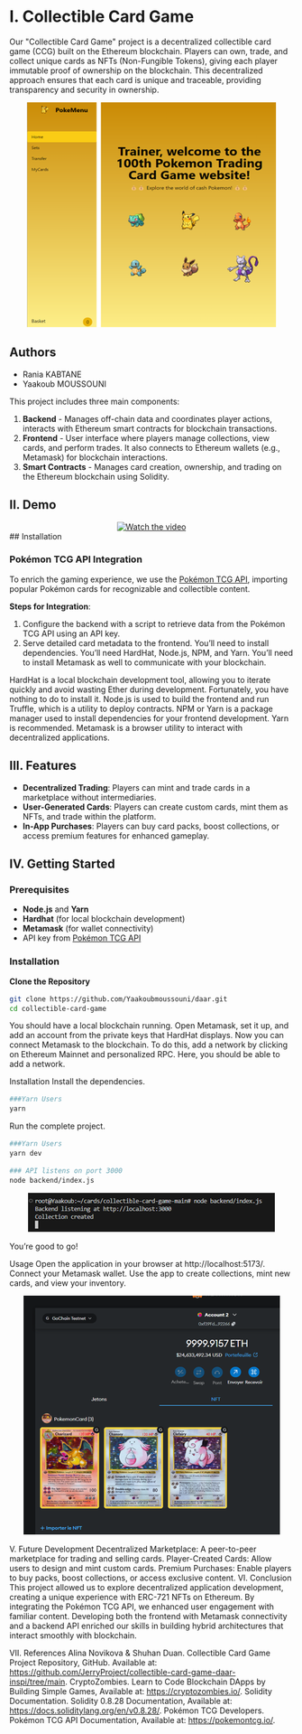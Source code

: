 # I. Collectible Card Game

Our "Collectible Card Game" project is a decentralized collectible card game (CCG) built on the Ethereum blockchain. Players can own, trade, and collect unique cards as NFTs (Non-Fungible Tokens), giving each player immutable proof of ownership on the blockchain. This decentralized approach ensures that each card is unique and traceable, providing transparency and security in ownership.

<div align="center">
    <img src="screensdaar/home.png" alt="Home Page" style="max-width: 100%; height: auto;">
</div>

## Authors

- Rania KABTANE
- Yaakoub MOUSSOUNI


This project includes three main components:
1. **Backend** - Manages off-chain data and coordinates player actions, interacts with Ethereum smart contracts for blockchain transactions.
2. **Frontend** - User interface where players manage collections, view cards, and perform trades. It also connects to Ethereum wallets (e.g., Metamask) for blockchain interactions.
3. **Smart Contracts** - Manages card creation, ownership, and trading on the Ethereum blockchain using Solidity.

## II. Demo
<div align="center">
  <a href="https://www.youtube.com/watch?v=2JTXBozTcuM">
    <img src="https://img.youtube.com/vi/2JTXBozTcuM/0.jpg" alt="Watch the video">
  </a>
</div>
## Installation

### Pokémon TCG API Integration
To enrich the gaming experience, we use the [Pokémon TCG API](https://pokemontcg.io/), importing popular Pokémon cards for recognizable and collectible content. 

**Steps for Integration**:
1. Configure the backend with a script to retrieve data from the Pokémon TCG API using an API key.
2. Serve detailed card metadata to the frontend.
You’ll need to install dependencies. You’ll need HardHat, Node.js, NPM, and Yarn. You’ll need to install Metamask as well to communicate with your blockchain.

HardHat is a local blockchain development tool, allowing you to iterate quickly and avoid wasting Ether during development. Fortunately, you have nothing to do to install it.
Node.js is used to build the frontend and run Truffle, which is a utility to deploy contracts.
NPM or Yarn is a package manager used to install dependencies for your frontend development. Yarn is recommended.
Metamask is a browser utility to interact with decentralized applications.

## III. Features

- **Decentralized Trading**: Players can mint and trade cards in a marketplace without intermediaries.
- **User-Generated Cards**: Players can create custom cards, mint them as NFTs, and trade within the platform.
- **In-App Purchases**: Players can buy card packs, boost collections, or access premium features for enhanced gameplay.

## IV. Getting Started

### Prerequisites
- **Node.js** and **Yarn**
- **Hardhat** (for local blockchain development)
- **Metamask** (for wallet connectivity)
- API key from [Pokémon TCG API](https://pokemontcg.io/)

### Installation

 **Clone the Repository**
   ```bash
   git clone https://github.com/Yaakoubmoussouni/daar.git
   cd collectible-card-game
   ```

You should have a local blockchain running. Open Metamask, set it up, and add an account from the private keys that HardHat displays. Now you can connect Metamask to the blockchain. To do this, add a network by clicking on Ethereum Mainnet and personalized RPC. Here, you should be able to add a network.

Installation
Install the dependencies.
```bash
###Yarn Users
yarn
```
Run the complete project.
```bash
###Yarn Users
yarn dev
```
```bash
### API listens on port 3000
node backend/index.js
```

<div align="center">
    <img src="screensdaar/index.png" alt="Index Page" style="max-width: 100%; height: auto;">
</div>


You’re good to go!

Usage
Open the application in your browser at http://localhost:5173/.
Connect your Metamask wallet.
Use the app to create collections, mint new cards, and view your inventory.

<div align="center">
    <img src="screensdaar/wallet.png" alt="Wallet Connection" style="max-width: 100%; height: auto;">
</div>


V. Future Development
Decentralized Marketplace: A peer-to-peer marketplace for trading and selling cards.
Player-Created Cards: Allow users to design and mint custom cards.
Premium Purchases: Enable players to buy packs, boost collections, or access exclusive content.
VI. Conclusion
This project allowed us to explore decentralized application development, creating a unique experience with ERC-721 NFTs on Ethereum. By integrating the Pokémon TCG API, we enhanced user engagement with familiar content. Developing both the frontend with Metamask connectivity and a backend API enriched our skills in building hybrid architectures that interact smoothly with blockchain.

VII. References
Alina Novikova & Shuhan Duan. Collectible Card Game Project Repository, GitHub. Available at: https://github.com/JerryProject/collectible-card-game-daar-inspi/tree/main.
CryptoZombies. Learn to Code Blockchain DApps by Building Simple Games, Available at: https://cryptozombies.io/.
Solidity Documentation. Solidity 0.8.28 Documentation, Available at: https://docs.soliditylang.org/en/v0.8.28/.
Pokémon TCG Developers. Pokémon TCG API Documentation, Available at: https://pokemontcg.io/.

